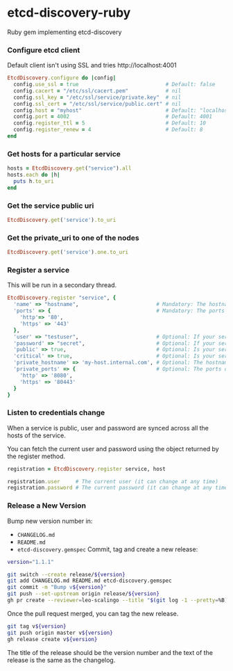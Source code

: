 etcd-discovery-ruby
==================

Ruby gem implementing etcd-discovery

### Configure etcd client

Default client isn't using SSL and tries http://localhost:4001

```ruby
EtcdDiscovery.configure do |config|
  config.use_ssl = true                            # Default: false
  config.cacert = "/etc/ssl/cacert.pem"            # nil
  config.ssl_key = "/etc/ssl/service/private.key"  # nil
  config.ssl_cert = "/etc/ssl/service/public.cert" # nil
  config.host = "myhost"                           # Default: "localhost"
  config.port = 4002                               # Default: 4001
  config.register_ttl = 5                          # Default: 10
  config.register_renew = 4                        # Default: 8
end
```

### Get hosts for a particular service

```ruby
hosts = EtcdDiscovery.get("service").all
hosts.each do |h|
  puts h.to_uri
end
```

### Get the service public uri

```ruby
EtcdDiscovery.get('service').to_uri
```

### Get the private_uri to one of the nodes

```ruby
EtcdDiscovery.get('service').one.to_uri
```

### Register a service

This will be run in a secondary thread.
```ruby
EtcdDiscovery.register "service", {
  'name' => "hostname",                         # Mandatory: The hostname of the service
  'ports' => {                                  # Mandatory: The ports opened by the service
    'http'=> '80',
    'https' => '443'
  },
  'user' => "testuser",                         # Optional: If your service use basic auth: the username to access your service
  'password' => "secret",                       # Optional: If your service use basic auth: the password to access your service
  'public' => true,                             # Optional: Is your service accessible via an external network (or via a load balancer). Setting this to true will enable credentials synchronization.
  'critical' => true,                           # Optional: Is your service critical? This is just a tag and have no impact on the registration process
  'private_hostname' => 'my-host.internal.com', # Optional: The hostname of the service in the private network
  'private_ports' => {                          # Optional: The ports of the service in the private network
    'http' => '8080',
    'https' => '80443'
  }
}
```

### Listen to credentials change

When a service is public, user and password are synced across all the hosts of the service.

You can fetch the current user and password using the object returned by the register method.

```ruby
registration = EtcdDiscovery.register service, host

registration.user     # The current user (it can change at any time)
registration.password # The current password (it can change at any time)
```

### Release a New Version
Bump new version number in:
- `CHANGELOG.md`
- `README.md`
- `etcd-discovery.gemspec`
Commit, tag and create a new release:

```bash
version="1.1.1"

git switch --create release/${version}
git add CHANGELOG.md README.md etcd-discovery.gemspec
git commit -m "Bump v${version}"
git push --set-upstream origin release/${version}
gh pr create --reviewer=leo-scalingo --title "$(git log -1 --pretty=%B)"
```

Once the pull request merged, you can tag the new release.

```bash
git tag v${version}
git push origin master v${version}
gh release create v${version}
```

The title of the release should be the version number and the text of the release is the same as the changelog.
